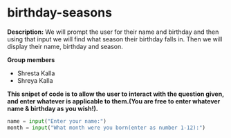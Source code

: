 # birthday-seasons

**Description:** We will prompt the user for their name and birthday and then using that input we will find what season their birthday falls in. Then we will display their name, birthday and season. 

**Group members**
- Shresta Kalla
- Shreya Kalla

**This snipet of code is to allow the user to interact with the question given, and enter whatever is applicable to them.(You are free to enter whatever name & birthday as you wish!).**

```python
name = input("Enter your name:")
month = input("What month were you born(enter as number 1-12):")
```
